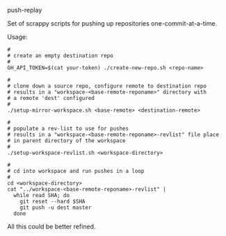 push-replay

Set of scrappy scripts for pushing up repositories one-commit-at-a-time.

Usage:

    #
    # create an empty destination repo
    #
    GH_API_TOKEN=$(cat your-token) ./create-new-repo.sh <repo-name>
    
    #
    # clone down a source repo, configure remote to destination repo
    # results in a "workspace-<base-remote-reponame>" directory with
    # a remote 'dest' configured
    #
    ./setup-mirror-workspace.sh <base-remote> <destination-remote>
    
    #
    # populate a rev-list to use for pushes
    # results in a "workspace-<base-remote-reponame>-revlist" file place
    # in parent directory of the workspace
    #
    ./setup-workspace-revlist.sh <workspace-directory>
    
    #
    # cd into workspace and run pushes in a loop
    #
    cd <workspace-directory>
    cat "../workspace-<base-remote-reponame>-revlist" |
      while read SHA; do
        git reset --hard $SHA
        git push -u dest master
      done

All this could be better refined.
